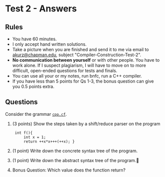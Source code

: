# Test 2 - Answers

## Rules

- You have 60 minutes.
- I only accept hand written solutions.
- Take a picture when you are finished and send it to me via email to akurz@chapman.edu, subject "Compiler-Construction-Test-2".
- **No communication between yourself** or with other people. You have to work alone. If I suspect plagiarism, I will have to move on to more difficult, open-ended questions for tests and finals.
- You can use all your or my notes, run bnfc, run a C++ compiler.
- If you have less than 5 points for Qs 1-3, the bonus question can give you 0.5 points extra.

## Questions

Consider the grammar [`cpp.cf`](https://github.com/alexhkurz/compiler-construction-2020/blob/master/Sources/Cpp/cpp.cf).

1. (3 points) Show the steps taken by a shift/reduce parser on the program

        int f(){
            int x = 1; 
            return ++x*x+++(++x); }

2. (1 point) Write down the concrete syntax tree of the program.

3. (1 point) Write down the abstract syntax tree of the program.

4. Bonus Question: Which value does the function return?
